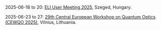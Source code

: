 2025-06-18 to 20: [ELI User Meeting 2025](https://indico.eli-laser.eu/event/194/ "This meeting focuses on high-intensity laser research, covering laser-plasma interactions, attosecond science, and particle acceleration. Topics include EUV generation, laser-driven fusion, and applications in physics and biology, emphasizing ELI facility experiments."), Szeged, Hungary.

2025-06-23 to 27: [29th Central European Workshop on Quantum Optics (CEWQO 2025)](https://cewqo29.ff.vu.lt "CEWQO 2025 focuses on quantum optics, covering photonics, quantum entanglement, and optical coherence. Topics include quantum communication, single-photon sources, and applications in quantum information, emphasizing experimental and theoretical advancements in optical quantum systems."), Vilnius, Lithuania.

